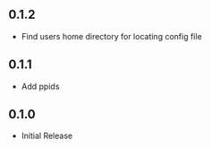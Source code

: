 ## 0.1.2

- Find users home directory for locating config file

## 0.1.1

- Add ppids

## 0.1.0

- Initial Release
